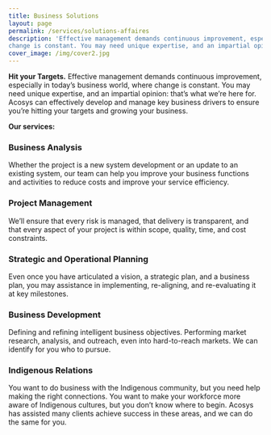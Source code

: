 ```yaml
---
title: Business Solutions
layout: page
permalink: /services/solutions-affaires
description: 'Effective management demands continuous improvement, especially in today’s business world, where
change is constant. You may need unique expertise, and an impartial opinion: that’s what we’re here for.'
cover_image: /img/cover2.jpg
---
```

**Hit your Targets.**
Effective management demands continuous improvement, especially in today’s business world, where
change is constant. You may need unique expertise, and an impartial opinion: that’s what we’re here
for. Acosys can effectively develop and manage key business drivers to ensure you’re hitting your
targets and growing your business.

**Our services:**

### Business Analysis

Whether the project is a new system development or an update to an existing system, our team can help
you improve your business functions and activities to reduce costs and improve your service efficiency.

### Project Management

We’ll ensure that every risk is managed, that delivery is transparent, and that every aspect of your
project is within scope, quality, time, and cost constraints.

### Strategic and Operational Planning

Even once you have articulated a vision, a strategic plan, and a business plan, you may assistance in
implementing, re-aligning, and re-evaluating it at key milestones.

### Business Development

Defining and refining intelligent business objectives. Performing market research, analysis, and
outreach, even into hard-to-reach markets. We can identify for you who to pursue.

### Indigenous Relations

You want to do business with the Indigenous community, but you need help making the right
connections. You want to make your workforce more aware of Indigenous cultures, but you don’t know
where to begin. Acosys has assisted many clients achieve success in these areas, and we can do the
same for you.
